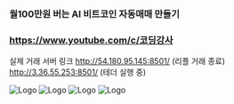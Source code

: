 ### 월100만원 버는 AI 비트코인 자동매매 만들기 
### https://www.youtube.com/c/코딩강사

실제 거래 서버 링크
http://54.180.95.145:8501/  (리플 거래 종료)
http://3.36.55.253:8501/ (테더 실행 중)

![Logo](https://github.com/nissi153/aibitcoin/blob/main/res/thumbnail.png)
![Logo](https://github.com/nissi153/aibitcoin/blob/main/res/dashboard.png)
![Logo](https://github.com/nissi153/aibitcoin/blob/main/res/split.png)
![Logo](https://github.com/nissi153/aibitcoin/blob/main/res/배포완료.png)
